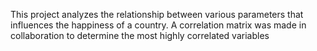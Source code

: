 This project analyzes the relationship between various parameters that influences the happiness of a country. A correlation matrix was made in collaboration to determine the most highly correlated variables 
